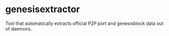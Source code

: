 # genesisextractor
Tool that automatically extracts official P2P port and genesisblock data out of daemons.
